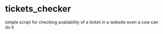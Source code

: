 # tickets_checker
simple script for checking availability of a ticket in a website even a cow can do it 
